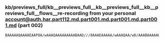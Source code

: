 ### kb/previews_full/kb__previews_full__kb__previews_full__kb__previews_full__flows__re-recording from your personal account@auth.har.part112.md.part001.md.part001.md.part001.md (part 002)

```md
BAAAAAQAAAAEAAP8A/wAAAQAAAAAAAAABAAD///8AAAEAAAAA/wAAAQAA/wD/AAABAAAAAQAAAAEAAP///wABAQAAAAEAAAABAAD/AP8ABAEB/wAAAAEAAQAAAAAAAQAAAP8AAAAAAAABAAAAAAAAAAAAAAAAAAAAAf8AA
```

```
